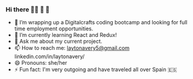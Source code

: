 ### Hi there 👋🏽 :hibiscus: :lollipop: 


- 🔭 I’m wrapping up a Digitalcrafts coding bootcamp and looking for full time employment opportunities.
- 🌱 I’m currently learning React and Redux!
- 💬 Ask me about my current project.
- 📫 How to reach me: laytonavery5@gmail.com linkedin.com/in/laytonavery/
- 😄 Pronouns: she/her
- ⚡ Fun fact: I'm very outgoing and have traveled all over Spain :es:

